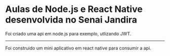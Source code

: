 # Aulas de Node.js e React Native desenvolvida no Senai Jandira

Foi criado uma api em node.js para exemplo, utlizando JWT.

---

Foi construido um mini aplicativo em react native para consumir a api.